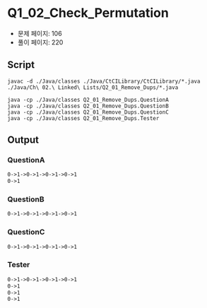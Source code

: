 # Q1_02_Check_Permutation

- 문제 페이지: 106
- 풀이 페이지: 220

## Script

```script
javac -d ./Java/classes ./Java/CtCILibrary/CtCILibrary/*.java ./Java/Ch\ 02.\ Linked\ Lists/Q2_01_Remove_Dups/*.java

java -cp ./Java/classes Q2_01_Remove_Dups.QuestionA
java -cp ./Java/classes Q2_01_Remove_Dups.QuestionB
java -cp ./Java/classes Q2_01_Remove_Dups.QuestionC
java -cp ./Java/classes Q2_01_Remove_Dups.Tester
```

## Output

### QuestionA

```txt
0->1->0->1->0->1->0->1
0->1
```

### QuestionB

```txt
0->1->0->1->0->1->0->1
```

### QuestionC

```txt
0->1->0->1->0->1->0->1
```

### Tester

```txt
0->1->0->1->0->1->0->1
0->1
0->1
0->1
```
